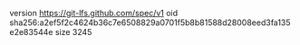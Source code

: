 version https://git-lfs.github.com/spec/v1
oid sha256:a2ef5f2c4624b36c7e6508829a0701f5b8b81588d28008eed3fa135e2e83544e
size 3245
